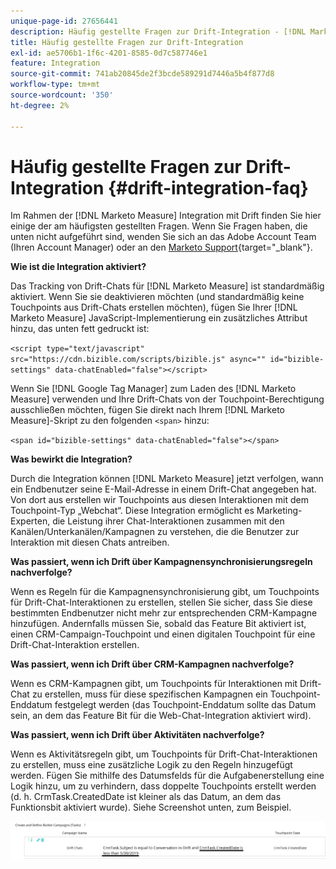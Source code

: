 ```yaml
---
unique-page-id: 27656441
description: Häufig gestellte Fragen zur Drift-Integration - [!DNL Marketo Measure]
title: Häufig gestellte Fragen zur Drift-Integration
exl-id: ae5706b1-1f6c-4201-8585-0d7c587746e1
feature: Integration
source-git-commit: 741ab20845de2f3bcde589291d7446a5b4f877d8
workflow-type: tm+mt
source-wordcount: '350'
ht-degree: 2%

---
```


# Häufig gestellte Fragen zur Drift-Integration {#drift-integration-faq}

Im Rahmen der [!DNL Marketo Measure] Integration mit Drift finden Sie hier einige der am häufigsten gestellten Fragen. Wenn Sie Fragen haben, die unten nicht aufgeführt sind, wenden Sie sich an das Adobe Account Team (Ihren Account Manager) oder an den [Marketo Support](https://nation.marketo.com/t5/support/ct-p/Support){target="_blank"}.

**Wie ist die Integration aktiviert?**

Das Tracking von Drift-Chats für [!DNL Marketo Measure] ist standardmäßig aktiviert. Wenn Sie sie deaktivieren möchten (und standardmäßig keine Touchpoints aus Drift-Chats erstellen möchten), fügen Sie Ihrer [!DNL Marketo Measure] JavaScript-Implementierung ein zusätzliches Attribut hinzu, das unten fett gedruckt ist:

`<script type="text/javascript" src="https://cdn.bizible.com/scripts/bizible.js" async="" id="bizible-settings" data-chatEnabled="false"></script>`

Wenn Sie [!DNL Google Tag Manager] zum Laden des [!DNL Marketo Measure] verwenden und Ihre Drift-Chats von der Touchpoint-Berechtigung ausschließen möchten, fügen Sie direkt nach Ihrem [!DNL Marketo Measure]-Skript zu den folgenden `<span>` hinzu:

`<span id="bizible-settings" data-chatEnabled="false"></span>`

**Was bewirkt die Integration?**

Durch die Integration können [!DNL Marketo Measure] jetzt verfolgen, wann ein Endbenutzer seine E-Mail-Adresse in einem Drift-Chat angegeben hat. Von dort aus erstellen wir Touchpoints aus diesen Interaktionen mit dem Touchpoint-Typ „Webchat“. Diese Integration ermöglicht es Marketing-Experten, die Leistung ihrer Chat-Interaktionen zusammen mit den Kanälen/Unterkanälen/Kampagnen zu verstehen, die die Benutzer zur Interaktion mit diesen Chats antreiben.

**Was passiert, wenn ich Drift über Kampagnensynchronisierungsregeln nachverfolge?**

Wenn es Regeln für die Kampagnensynchronisierung gibt, um Touchpoints für Drift-Chat-Interaktionen zu erstellen, stellen Sie sicher, dass Sie diese bestimmten Endbenutzer nicht mehr zur entsprechenden CRM-Kampagne hinzufügen. Andernfalls müssen Sie, sobald das Feature Bit aktiviert ist, einen CRM-Campaign-Touchpoint und einen digitalen Touchpoint für eine Drift-Chat-Interaktion erstellen.

**Was passiert, wenn ich Drift über CRM-Kampagnen nachverfolge?**

Wenn es CRM-Kampagnen gibt, um Touchpoints für Interaktionen mit Drift-Chat zu erstellen, muss für diese spezifischen Kampagnen ein Touchpoint-Enddatum festgelegt werden (das Touchpoint-Enddatum sollte das Datum sein, an dem das Feature Bit für die Web-Chat-Integration aktiviert wird).

**Was passiert, wenn ich Drift über Aktivitäten nachverfolge?**

Wenn es Aktivitätsregeln gibt, um Touchpoints für Drift-Chat-Interaktionen zu erstellen, muss eine zusätzliche Logik zu den Regeln hinzugefügt werden. Fügen Sie mithilfe des Datumsfelds für die Aufgabenerstellung eine Logik hinzu, um zu verhindern, dass doppelte Touchpoints erstellt werden (d. h. CrmTask.CreatedDate ist kleiner als das Datum, an dem das Funktionsbit aktiviert wurde). Siehe Screenshot unten, zum Beispiel.

![](assets/activity-rule-drift.png)

